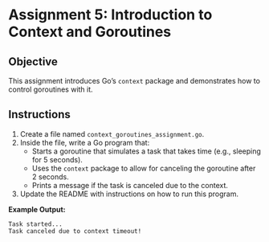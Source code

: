 # Assignment 5: Introduction to Context and Goroutines

## Objective

This assignment introduces Go’s `context` package and demonstrates how to control goroutines with it.

## Instructions

1. Create a file named `context_goroutines_assignment.go`.
2. Inside the file, write a Go program that:
   - Starts a goroutine that simulates a task that takes time (e.g., sleeping for 5 seconds).
   - Uses the `context` package to allow for canceling the goroutine after 2 seconds.
   - Prints a message if the task is canceled due to the context.
3. Update the README with instructions on how to run this program.

**Example Output:**

```
Task started...
Task canceled due to context timeout!
```